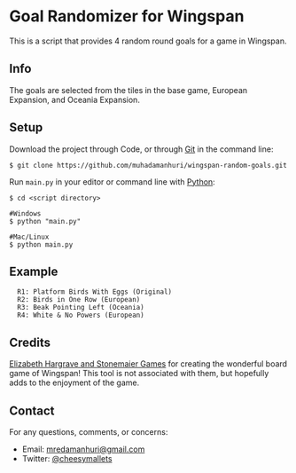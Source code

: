 # Goal Randomizer for Wingspan
This is a script that provides 4 random round goals for a game in Wingspan.

## Info
The goals are selected from the tiles in the base game, European Expansion, and Oceania Expansion.

## Setup
Download the project through Code, or through [Git](https://git-scm.com/downloads) in the command line:
```
$ git clone https://github.com/muhadamanhuri/wingspan-random-goals.git
```
Run `main.py` in your editor or command line with [Python](https://www.python.org/downloads/):
```
$ cd <script directory>

#Windows
$ python "main.py"

#Mac/Linux
$ python main.py
```

## Example
```
  R1: Platform Birds With Eggs (Original)
  R2: Birds in One Row (European)
  R3: Beak Pointing Left (Oceania)
  R4: White & No Powers (European)
```

## Credits
[Elizabeth Hargrave and Stonemaier Games](https://stonemaiergames.com/games/wingspan/) for creating the wonderful board game of Wingspan! This tool is not associated with them, but hopefully adds to the enjoyment of the game.

## Contact
For any questions, comments, or concerns:
* Email: mredamanhuri@gmail.com
* Twitter: [@cheesymallets](https://twitter.com/cheesymallets)

